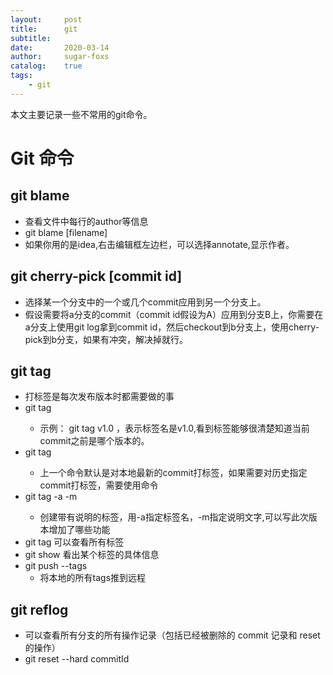 ```yaml
---
layout:     post
title:      git
subtitle:   
date:       2020-03-14
author:     sugar-foxs
catalog: 	true
tags:
    - git
---
```


本文主要记录一些不常用的git命令。
<!-- more -->

# Git 命令
##  git blame
- 查看文件中每行的author等信息
- git blame [filename]
- 如果你用的是idea,右击编辑框左边栏，可以选择annotate,显示作者。

## git cherry-pick [commit id]
- 选择某一个分支中的一个或几个commit应用到另一个分支上。
- 假设需要将a分支的commit（commit id假设为A）应用到分支B上，你需要在a分支上使用git log拿到commit id，然后checkout到b分支上，使用cherry-pick到b分支，如果有冲突，解决掉就行。

## git tag
- 打标签是每次发布版本时都需要做的事
- git tag <name> 
    - 示例： git tag v1.0 ，表示标签名是v1.0,看到标签能够很清楚知道当前commit之前是哪个版本的。
- git tag <name> <commit id>
    - 上一个命令默认是对本地最新的commit打标签，如果需要对历史指定commit打标签，需要使用命令
- git tag -a <name> -m <message> <commit id>
    - 创建带有说明的标签，用-a指定标签名，-m指定说明文字,可以写此次版本增加了哪些功能
- git tag 可以查看所有标签
- git show <tagname> 看出某个标签的具体信息
- git push --tags
    - 将本地的所有tags推到远程

## git reflog
- 可以查看所有分支的所有操作记录（包括已经被删除的 commit 记录和 reset 的操作）
- git reset --hard commitId